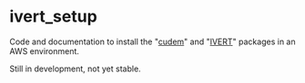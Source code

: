 # ivert_setup

Code and documentation to install the "[cudem](https://github.com/ciresdem/cudem)" and "[IVERT](https://github.com/ciresdem/IVERT)" packages in an AWS environment.

Still in development, not yet stable.
